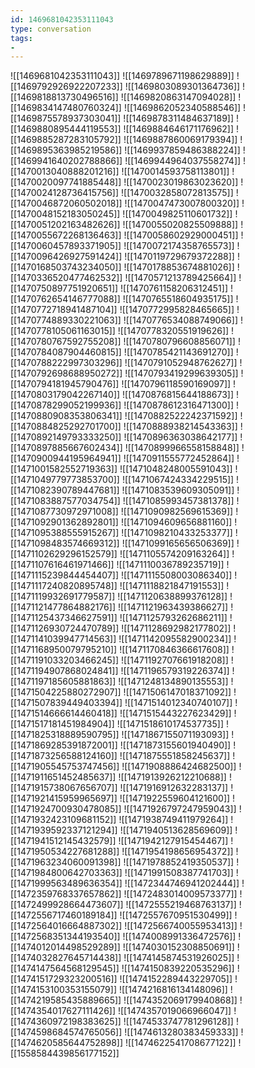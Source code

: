 ```yaml
---
id: 1469681042353111043
type: conversation
tags:
- 
---
```

![[1469681042353111043]]
![[1469789671198629889]]
![[1469792926922207233]]
![[1469803089301364736]]
![[1469818813730496516]]
![[1469820863147094028]]
![[1469834147480760324]]
![[1469862052340588546]]
![[1469875578937303041]]
![[1469878311484637189]]
![[1469880895444119553]]
![[1469884646171176962]]
![[1469885287283105792]]
![[1469887860069179394]]
![[1469895363985219586]]
![[1469937859486388224]]
![[1469941640202788866]]
![[1469944964037558274]]
![[1470013040888201216]]
![[1470014593758113801]]
![[1470020097741885448]]
![[1470023019863023620]]
![[1470024128736415756]]
![[1470032858072813575]]
![[1470046872060502018]]
![[1470047473007800320]]
![[1470048152183050245]]
![[1470049825110601732]]
![[1470051202163482626]]
![[1470055020825509888]]
![[1470055672268136463]]
![[1470058602929000451]]
![[1470060457893371905]]
![[1470072174358765573]]
![[1470096426927591424]]
![[1470119729679372288]]
![[1470168503743234050]]
![[1470178853674881026]]
![[1470336520477462532]]
![[1470571213789425664]]
![[1470750897751920651]]
![[1470761158206312451]]
![[1470762654146777088]]
![[1470765518604935175]]
![[1470772718941487104]]
![[1470772995828465665]]
![[1470774889330221063]]
![[1470776534088749066]]
![[1470778105061163015]]
![[1470778320551919626]]
![[1470780767592755208]]
![[1470780796608856071]]
![[1470784087904460815]]
![[1470785421143691270]]
![[1470788222997303296]]
![[1470791052948762627]]
![[1470792698688950272]]
![[1470793419299639305]]
![[1470794181945790476]]
![[1470796118590169097]]
![[1470803179042267140]]
![[1470876815644188673]]
![[1470878299052199936]]
![[1470878612316471300]]
![[1470880908353806341]]
![[1470882522242371592]]
![[1470884825292701700]]
![[1470888938214543363]]
![[1470892149793333250]]
![[1470896363038642177]]
![[1470897885667602434]]
![[1470899966558158848]]
![[1470900944195964941]]
![[1470911555772452864]]
![[1471001582552719363]]
![[1471048248005591043]]
![[1471049779773853700]]
![[1471067424334229515]]
![[1471082390789447681]]
![[1471083539609305091]]
![[1471083887577034754]]
![[1471085993457381378]]
![[1471087730972971008]]
![[1471090982569615369]]
![[1471092901362892801]]
![[1471094609656881160]]
![[1471095388555915267]]
![[1471098210433253377]]
![[1471098483574669312]]
![[1471099165656506369]]
![[1471102629296152579]]
![[1471105574209163264]]
![[1471107616461971466]]
![[1471110036789235719]]
![[1471115239844454407]]
![[1471115508003086340]]
![[1471117240820895748]]
![[1471118821847191553]]
![[1471119932691779587]]
![[1471120638899376128]]
![[1471121477864882176]]
![[1471121963439386627]]
![[1471125437346627591]]
![[1471125793262686211]]
![[1471126930724470789]]
![[1471128692982177802]]
![[1471141039947714563]]
![[1471142095582900234]]
![[1471168950079795210]]
![[1471170846366617608]]
![[1471191033203466245]]
![[1471192707661918208]]
![[1471194907868024841]]
![[1471196579319226374]]
![[1471197185605881863]]
![[1471248134890135553]]
![[1471504225880272907]]
![[1471506147018371092]]
![[1471507839449403394]]
![[1471514012340740107]]
![[1471514666614460418]]
![[1471515443227623429]]
![[1471517181451984904]]
![[1471518610174537735]]
![[1471825318889590795]]
![[1471867155071193093]]
![[1471869285391872001]]
![[1471873155601940490]]
![[1471873256588124160]]
![[1471875551858245637]]
![[1471905545753747456]]
![[1471908886424682500]]
![[1471911651452485637]]
![[1471913926212210688]]
![[1471915738067656707]]
![[1471916912632283137]]
![[1471921415959965697]]
![[1471922559604121600]]
![[1471924700930478085]]
![[1471926797247959043]]
![[1471932423109681152]]
![[1471938749411979264]]
![[1471939592337121294]]
![[1471940513628569609]]
![[1471941512145432579]]
![[1471942127915454467]]
![[1471950534227681288]]
![[1471954198656954372]]
![[1471963234060091398]]
![[1471978852419350537]]
![[1471984800642703363]]
![[1471991508387741703]]
![[1471999563489636354]]
![[1472344746941202444]]
![[1472359768337657862]]
![[1472483014009573377]]
![[1472499928664473607]]
![[1472555219468763137]]
![[1472556717460189184]]
![[1472557670951530499]]
![[1472564016664887302]]
![[1472566740055953413]]
![[1472568351344193540]]
![[1474008991336472576]]
![[1474012014498529289]]
![[1474030152308850691]]
![[1474032827645714438]]
![[1474145874531926025]]
![[1474147564568129545]]
![[1474150839220535296]]
![[1474151729323200516]]
![[1474152289443229705]]
![[1474153100353155079]]
![[1474216816134148096]]
![[1474219585435889665]]
![[1474352069179940868]]
![[1474354017627111426]]
![[1474357019066966047]]
![[1474360972198383625]]
![[1474533747781296128]]
![[1474598684574765056]]
![[1474613280383459333]]
![[1474620585644752898]]
![[1474622541708677122]]
![[1558584439856177152]]

